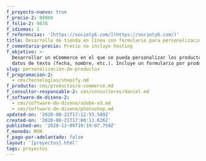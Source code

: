 ```yaml
---
f_proyecto-nuevo: true
f_precio-2: 80000
f_folio-2: 9878
f_idiomas: 1
f_referencias: '[https://society6.com/](https://society6.com/)'
title: Desarrollo de tienda en línea con formulario para personalización de productos
f_comentario-precio: Precio no incluye hosting
f_objetivo: >-
  Desarrollar un eCommerce en el que se pueda personalizar los productos con
  datos de texto (fecha, nombre, etc.). Incluye un formulario por producto.
slug: personalizacion-de-productos
f_programacion-2:
  - cms/tecnologias/shopify.md
f_producto: cms/productos/e-commerce.md
f_consultor-responsable-2: cms/consultores/daniel.md
f_software-de-diseno-2:
  - cms/software-de-diseno/adobe-xd.md
  - cms/software-de-diseno/photoshop.md
updated-on: '2020-08-21T17:12:55.589Z'
created-on: '2020-08-21T17:00:11.626Z'
published-on: '2020-12-09T19:19:07.759Z'
f_moneda: MXN
f_pago-por-adelantado: false
layout: '[proyectos].html'
tags: proyectos
---
```



